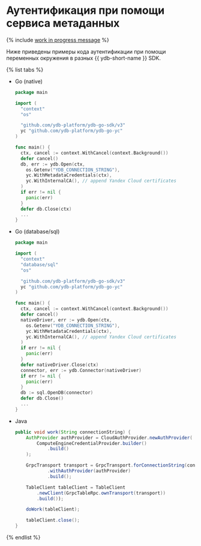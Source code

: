 # Аутентификация при помощи сервиса метаданных

{% include [work in progress message](_includes/addition.md) %}

Ниже приведены примеры кода аутентификации при помощи переменных окружения в разных {{ ydb-short-name }} SDK.

{% list tabs %}

- Go (native)

  ```go
  package main

  import (
    "context"
    "os"

    "github.com/ydb-platform/ydb-go-sdk/v3"
    yc "github.com/ydb-platform/ydb-go-yc"
  )

  func main() {
    ctx, cancel := context.WithCancel(context.Background())
    defer cancel()
    db, err := ydb.Open(ctx,
      os.Getenv("YDB_CONNECTION_STRING"),
      yc.WithMetadataCredentials(ctx),
      yc.WithInternalCA(), // append Yandex Cloud certificates
    )
    if err != nil {
      panic(err)
    }
    defer db.Close(ctx) 
    ...
  }
  ```

- Go (database/sql)

  ```go
  package main

  import (
    "context"
    "database/sql"
    "os"

    "github.com/ydb-platform/ydb-go-sdk/v3"
    yc "github.com/ydb-platform/ydb-go-yc"
  )

  func main() {
    ctx, cancel := context.WithCancel(context.Background())
    defer cancel()
    nativeDriver, err := ydb.Open(ctx,
      os.Getenv("YDB_CONNECTION_STRING"),
      yc.WithMetadataCredentials(ctx),
      yc.WithInternalCA(), // append Yandex Cloud certificates
    )
    if err != nil {
      panic(err)
    }
    defer nativeDriver.Close(ctx) 
    connector, err := ydb.Connector(nativeDriver)
    if err != nil {
      panic(err)
    }
    db := sql.OpenDB(connector)
    defer db.Close()
    ...
  }
  ```

- Java

  ```java
  public void work(String connectionString) {
      AuthProvider authProvider = CloudAuthProvider.newAuthProvider(
          ComputeEngineCredentialProvider.builder()
              .build()
      );

      GrpcTransport transport = GrpcTransport.forConnectionString(connectionString)
              .withAuthProvider(authProvider)
              .build();

      TableClient tableClient = TableClient
          .newClient(GrpcTableRpc.ownTransport(transport))
          .build());

      doWork(tableClient);

      tableClient.close();
  }
  ```

{% endlist %}
